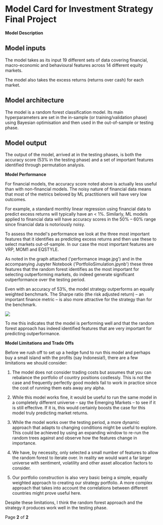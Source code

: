# Model Card for Investment Strategy Final Project

**Model Description**

## Model inputs

The model takes as its input 19 different sets of data covering financial, macro-economic and behavioural features across 14 different equity markets.

The model also takes the excess returns (returns over cash) for each market.

## Model architecture

The model is a random forest classification model. Its main hyperparameters are set in the in-sample (or training/validation phase) using Bayesian optimisation and then used in the out-of-sample or testing phase.

## Model output

The output of the model, arrived at in the testing phases, is both the accuracy score (53% in the testing phase) and a set of important features identified through permutation analysis.

**Model Performance**

For financial models, the accuracy score noted above is actually less useful than with non-financial models. The noisy nature of financial data means that most of the metrics beloved by ML practitioners will have very low outcomes.

For example, a standard monthly linear regression using financial data to predict excess returns will typically have an \< 1%. Similarly, ML models applied to financial data will have accuracy scores in the 50% – 60% range since financial data is notoriously noisy.

To assess the model's performance we look at the three most important features that it identifies as predicting excess returns and then use these to select markets out-of-sample. In our case the most important features are VRP, MOM1 and EQSTYLE.

As noted in the graph attached ('performance image.jpg') and in the accompanying Jupyter Notebook ('PortfolioSimulation.jpynb') these three features that the random forest identifies as the most important for selecting outperforming markets, do indeed generate significant outperformance over the testing period.

Even with an accuracy of 53%, the model strategy outperforms an equally weighted benchmark. The Sharpe ratio (the risk adjusted return) – an important finance metric – is also more attractive for the strategy than for the benchmark.

![](RackMultipart20221204-1-zegxb7_html_a1e1382b8f3a18ed.png)

To me this indicates that the model is performing well and that the random forest approach has indeed identified features that are very important for predicting outperformance.

**Model Limitations and Trade Offs**

Before we rush off to set up a hedge fund to run this model and perhaps buy a small island with the profits (say Indonesia!), there are a few limitations we should consider:

1. The model does not consider trading costs but assumes that you can rebalance the portfolio of country positions costlessly. This is not the case and frequently perfectly good models fail to work in practice since the cost of running them eats away any alpha.

1. While this model works fine, it would be useful to run the same model in a completely different universe – say the Emerging Markets – to see if it is still effective. If it is, this would certainly boosts the case for this model truly predicting market returns.

1. While the model works over the testing period, a more dynamic approach that adapts to changing conditions might be useful to explore. This could be achieved by using an expanding window to re-run the random trees against and observe how the features change in importance.
2. We have, by necessity, only selected a small number of features to allow the random forest to iterate over. In reality we would want a far larger universe with sentiment, volatility and other asset allocation factors to consider.

1. Our portfolio construction is also very basic being a simple, equally weighted approach to creating our strategy portfolio. A more complex approach that takes into account the correlations between different countries might prove useful here.

Despite these limitations, I think the random forest approach and the strategy it produces work well in the testing phase.

Page **2** of **2**
